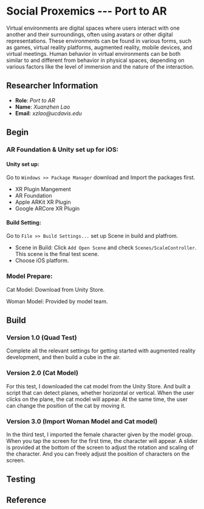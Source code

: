 # Social Proxemics ---  Port to AR
Virtual environments are digital spaces where users interact with one another and their surroundings, often using avatars or other digital representations. These environments can be found in various forms, such as games, virtual reality platforms, augmented reality, mobile devices, and virtual meetings. Human behavior in virtual environments can be both similar to and different from behavior in physical spaces, depending on various factors like the level of immersion and the nature of the interaction.

## Researcher Information ##
- **Role**: _Port to AR_
- **Name**: _Xuanzhen Lao_
- **Email**: _xzlao@ucdavis.edu_

## Begin ##
### AR Foundation & Unity set up for iOS: 

#### Unity set up:

Go to `Windows >> Package Manager` download and Import the packages first.
- XR Plugin Mangement
- AR Foundation
- Apple ARKit XR Plugin 
- Google ARCore XR Plugin

#### Build Setting:

Go to `File >> Build Settings...` set up Scene in build and platfrom.
- Scene in Build: Click `Add Open Scene` and check `Scenes/ScaleController`. This scene is the final test scene.
- Choose iOS platform.

### Model Prepare:
Cat Model: Download from Unity Store.

Woman Model: Provided by model team.

## Build ##

### Version 1.0 (Quad Test)

Complete all the relevant settings for getting started with augmented reality development, and then build a cube in the air.


### Version 2.0 (Cat Model)

For this test, I downloaded the cat model from the Unity Store. And built a script that can detect planes, whether horizontal or vertical. When the user clicks on the plane, the cat model will appear. At the same time, the user can change the position of the cat by moving it.

### Version 3.0 (Import Woman Model and Cat model)

In the third test, I imported the female character given by the model group. When you tap the screen for the first time, the character will appear. A slider is provided at the bottom of the screen to adjust the rotation and scaling of the character. And you can freely adjust the position of characters on the screen.

## Testing ##
## Reference ##
